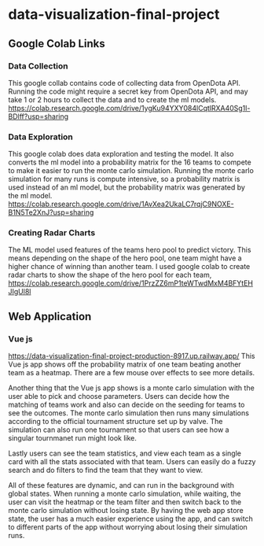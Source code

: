 # data-visualization-final-project

## Google Colab Links
### Data Collection
This google collab contains code of collecting data from OpenDota API.
Running the code might require a secret key from OpenDota API, and may take 1 or 2 hours to collect the data and to create the ml models.
https://colab.research.google.com/drive/1ygKu94YXY084lCqtlRXA40Sg1l-BDlff?usp=sharing

### Data Exploration
This google colab does data exploration and testing the model. It also converts the ml model into a probability matrix for the 16 teams to compete to make it easier to run the monte carlo simulation.
Running the monte carlo simulation for many runs is compute intensive, so a probability matrix is used instead of an ml model, but the probability matrix was generated by the ml model.
https://colab.research.google.com/drive/1AvXea2UkaLC7rqjC9NOXE-B1N5Te2XnJ?usp=sharing

### Creating Radar Charts
The ML model used features of the teams hero pool to predict victory. This means depending on the shape of the hero pool, one team might have a higher chance of winning than another team. I used google colab to create radar charts to show the shape of the hero pool for each team,
https://colab.research.google.com/drive/1PrzZZ6mP1teWTwdMxM4BFYtEHJIgUl8l 

## Web Application
### Vue js
https://data-visualization-final-project-production-8917.up.railway.app/ 
This Vue js app shows off the probability matrix of one team beating another team as a heatmap. There are a few mouse over effects to see more details.

Another thing that the Vue js app shows is a monte carlo simulation with the user able to pick and choose parameters. Users can decide how the matching of teams work and also can decide on the seeding for teams to see the outcomes. The monte carlo simulation then runs many simulations according to the official tournament structure set up by valve. The simulation can also run one tournament so that users can see how a singular tournmanet run might look like.

Lastly users can see the team statistics, and view each team as a single card with all the stats associated with that team. Users can easily do a fuzzy search and do filters to find the team that they want to view.

All of these features are dynamic, and can run in the background with global states. When running a monte carlo simulation, while waiting, the user can visit the heatmap or the team filter and then switch back to the monte carlo simulation without losing state. By having the web app store state, the user has a much easier experience using the app, and can switch to different parts of the app without worrying about losing their simulation runs.